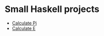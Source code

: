  # Small Haskell projects

 * [Calculate Pi](https://github.com/b3z/haskell/blob/master/pi.hs)
 * [Calculate E](https://github.com/b3z/haskell/blob/master/e.hs)
